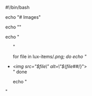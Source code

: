 #!/bin/bash

echo "# Images"

echo ""

echo "<ul>"

for file in lux-items/*.png; do
    echo "<li><img src=\"$file\" alt=\"${file##*/}\"></li>"
done

echo "</ul>"
